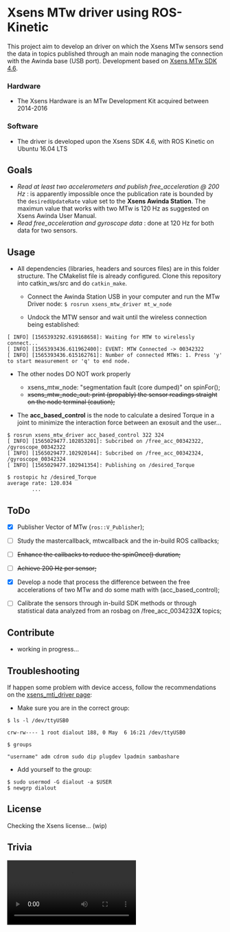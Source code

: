 # Xsens MTw driver using ROS-Kinetic

This project aim to develop an driver on which the Xsens MTw sensors send the data in topics published through an main node managing the
connection with the Awinda base (USB port). Development based on [Xsens MTw SDK 4.6](https://www.xsens.com/mt-software-suite-mtw-awinda/).

### Hardware

- The Xsens Hardware is an MTw Development Kit acquired between 2014-2016

### Software

- The driver is developed upon the Xsens SDK 4.6, with ROS Kinetic on Ubuntu 16.04 LTS

## Goals

- _Read at least two accelerometers and publish free_acceleration @ 200 Hz_ : is apparently impossible once the publication rate
is bounded by the `desiredUpdateRate` value set to the **Xsens Awinda Station**. The maximun value that works with two MTw is 120 Hz as suggested
on Xsens Awinda User Manual.
- _Read free_acceleration and gyroscope data_ : done at 120 Hz for both data for two sensors.

## Usage

- All dependencies (libraries, headers and sources files) are in this folder structure. The CMakelist file is already configured. Clone this repository into
catkin_ws/src and do `catkin_make`. 

    - Connect the Awinda Station USB in your computer and run the MTw Driver node: `$ rosrun xsens_mtw_driver mt_w_node`

    - Undock the MTW sensor and wait until the wireless connection being established: 

```
[ INFO] [1565393292.619168658]: Waiting for MTW to wirelessly connect...
[ INFO] [1565393436.611962400]: EVENT: MTW Connected -> 00342322
[ INFO] [1565393436.615162761]: Number of connected MTWs: 1. Press 'y' to start measurement or 'q' to end node.

```
- The other nodes DO NOT work properly
    - xsens_mtw_node: "segmentation fault (core dumped)" on spinFor();
    - ~~xsens_mtw_node_out: print (propably) the sensor readings straight on the node terminal (caution);~~

- The **acc_based_control** is the node to calculate a desired Torque in a joint to minimize the interaction force between an exosuit and the user...

```
$ rosrun xsens_mtw_driver acc_based_control 322 324
[ INFO] [1565029477.102853201]: Subcribed on /free_acc_00342322, /gyroscope_00342322
[ INFO] [1565029477.102920144]: Subcribed on /free_acc_00342324, /gyroscope_00342324
[ INFO] [1565029477.102941354]: Publishing on /desired_Torque
```
```
$ rostopic hz /desired_Torque
average rate: 120.034
        ...
```

## ToDo

- [x] Publisher Vector of MTw (`ros::V_Publisher`);
- [ ] Study the mastercallback, mtwcallback and the in-build ROS callbacks;
- [ ] ~~Enhance the callbacks to reduce the spinOnce() duration;~~
- [ ] ~~Achieve 200 Hz per sensor;~~
- [x] Develop a node that process the difference between the free accelerations of two MTw and do some math with (acc_based_control);
- [ ] Calibrate the sensors through in-build SDK methods or through statistical data analyzed from an rosbag on /free_acc_0034232**X** topics;


## Contribute

- working in progress...

## Troubleshooting

If happen some problem with device access, follow the recommendations on the [xsens_mti_driver page](http://wiki.ros.org/xsens_mti_driver):

- Make sure you are in the correct group:

```
$ ls -l /dev/ttyUSB0

crw-rw---- 1 root dialout 188, 0 May  6 16:21 /dev/ttyUSB0

$ groups

"username" adm cdrom sudo dip plugdev lpadmin sambashare
```

- Add yourself to the group: 
```
$ sudo usermod -G dialout -a $USER
$ newgrp dialout
```

## License

Checking the Xsens license... (wip)

## Trivia

![Torque Demo](media/torque_demo.mp4)
